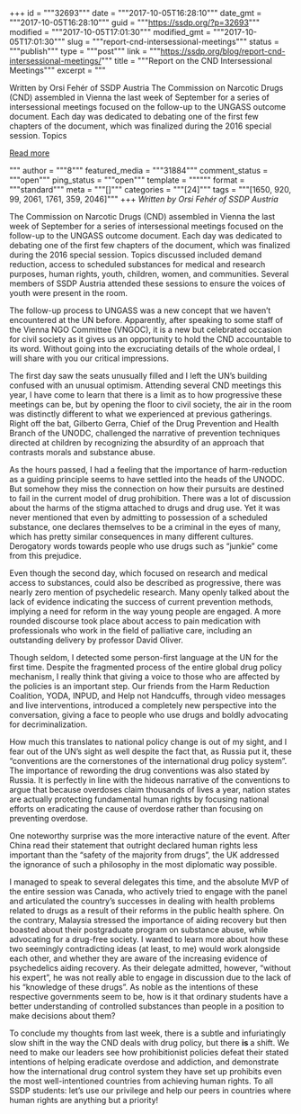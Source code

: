 +++
id = """32693"""
date = """2017-10-05T16:28:10"""
date_gmt = """2017-10-05T16:28:10"""
guid = """https://ssdp.org/?p=32693"""
modified = """2017-10-05T17:01:30"""
modified_gmt = """2017-10-05T17:01:30"""
slug = """report-cnd-intersessional-meetings"""
status = """publish"""
type = """post"""
link = """https://ssdp.org/blog/report-cnd-intersessional-meetings/"""
title = """Report on the CND Intersessional Meetings"""
excerpt = """<p>Written by Orsi Fehér of SSDP Austria The Commission on Narcotic Drugs (CND) assembled in Vienna the last week of September for a series of intersessional meetings focused on the follow-up to the UNGASS outcome document. Each day was dedicated to debating one of the first few chapters of the document, which was finalized during the 2016 special session. Topics</p>
<div class="h10"></div>
<p><a class="more-link2 flat" href="https://ssdp.org/blog/report-cnd-intersessional-meetings/">Read more</a></p>
"""
author = """8"""
featured_media = """31884"""
comment_status = """open"""
ping_status = """open"""
template = """"""
format = """standard"""
meta = """[]"""
categories = """[24]"""
tags = """[1650, 920, 99, 2061, 1761, 359, 2046]"""
+++
<em>Written by Orsi Fehér of SSDP Austria</em>

<span style="font-weight: 400;">The Commission on Narcotic Drugs (CND) assembled in Vienna the last week of September for a series of intersessional meetings focused on the follow-up to the UNGASS outcome document. Each day was dedicated to debating one of the first few chapters of the document, which was finalized during the 2016 special session. Topics discussed included demand reduction, access to scheduled substances for medical and research purposes, human rights, youth, children, women, and communities. Several members of SSDP Austria attended these sessions to ensure the voices of youth were present in the room. </span>

<span style="font-weight: 400;">The follow-up process to UNGASS was a new concept that we haven’t encountered at the UN before. Apparently, after speaking to some staff of the Vienna NGO Committee (VNGOC), it is a new but celebrated occasion for civil society as it gives us an opportunity to hold the CND accountable to its word. Without going into the excruciating details of the whole ordeal, I will share with you our critical impressions. </span>

<span style="font-weight: 400;">The first day saw the seats unusually filled and I left the UN’s building confused with an unusual optimism. Attending several CND meetings this year, I have come to learn that there is a limit as to how progressive these meetings can be, but by opening the floor to civil society, the air in the room was distinctly different to what we experienced at previous gatherings. Right off the bat, Gilberto Gerra, Chief of the Drug Prevention and Health Branch of the UNODC, challenged the narrative of prevention techniques directed at children by recognizing the absurdity of an approach that contrasts morals and substance abuse.</span>

<span style="font-weight: 400;">As the hours passed, I had a feeling that the importance of harm-reduction as a guiding principle seems to have settled into the heads of the UNODC. But somehow they miss the connection on how their pursuits are destined to fail in the current model of drug prohibition. There was a lot of discussion about the harms of the stigma attached to drugs and drug use. Yet it was never mentioned that even by admitting to possession of a scheduled substance, one declares themselves to be a criminal in the eyes of many, which has pretty similar consequences in many different cultures. Derogatory words towards people who use drugs such as “junkie” come from this prejudice.</span>

<span style="font-weight: 400;">Even though the second day, which focused on research and medical access to substances, could also be described as progressive, there was nearly zero mention of psychedelic research. Many openly talked about the lack of evidence indicating the success of current prevention methods, implying a need for reform in the way young people are engaged. A more rounded discourse took place about access to pain medication with professionals who work in the field of palliative care, including an outstanding delivery by professor David Oliver.</span>

<span style="font-weight: 400;">Though seldom, I detected some person-first language at the UN for the first time. Despite the fragmented process of the entire global drug policy mechanism, I really think that giving a voice to those who are affected by the policies is an important step. Our friends from the Harm Reduction Coalition, YODA, INPUD, and Help not Handcuffs, through video messages and live interventions, introduced a completely new perspective into the conversation, giving a face to people who use drugs and boldly advocating for decriminalization. </span>

<span style="font-weight: 400;">How much this translates to national policy change is out of my sight, and I fear out of the UN’s sight as well despite the fact that, as Russia put it, these “conventions are the cornerstones of the international drug policy system”. The importance of rewording the drug conventions was also stated by Russia. It is perfectly in line with the hideous narrative of the conventions to argue that because overdoses claim thousands of lives a year, nation states are actually protecting fundamental human rights by focusing national efforts on eradicating the cause of overdose rather than focusing on preventing overdose. </span>

<span style="font-weight: 400;">One noteworthy surprise was the more interactive nature of the event. After China read their statement that outright declared human rights less important than the “safety of the majority from drugs”, the UK addressed the ignorance of such a philosophy in the most diplomatic way possible. </span>

<span style="font-weight: 400;">I managed to speak to several delegates this time, and the absolute MVP of the entire session was Canada, who actively tried to engage with the panel and articulated the country’s successes in dealing with health problems related to drugs as a result of their reforms in the public health sphere. On the contrary, Malaysia stressed the importance of aiding recovery but then boasted about their postgraduate program on substance abuse, while advocating for a drug-free society. I wanted to learn more about how these two seemingly contradicting ideas (at least, to me) would work alongside each other, and whether they are aware of the increasing evidence of psychedelics aiding recovery. As their delegate admitted, however, “without his expert”, he was not really able to engage in discussion due to the lack of his “knowledge of these drugs”. As noble as the intentions of these respective governments seem to be, how is it that ordinary students have a better understanding of controlled substances than people in a position to make decisions about them?</span>

<span style="font-weight: 400;">To conclude my thoughts from last week, there is a subtle and infuriatingly slow shift in the way the CND deals with drug policy, but there </span><b>is </b><span style="font-weight: 400;">a shift. We need to make our leaders see how prohibitionist policies defeat their stated intentions of helping eradicate overdose and addiction, and demonstrate how the international drug control system they have set up prohibits even the most well-intentioned countries from achieving human rights. To all SSDP students: let’s use our privilege and help our peers in countries where human rights are anything but a priority!</span>
